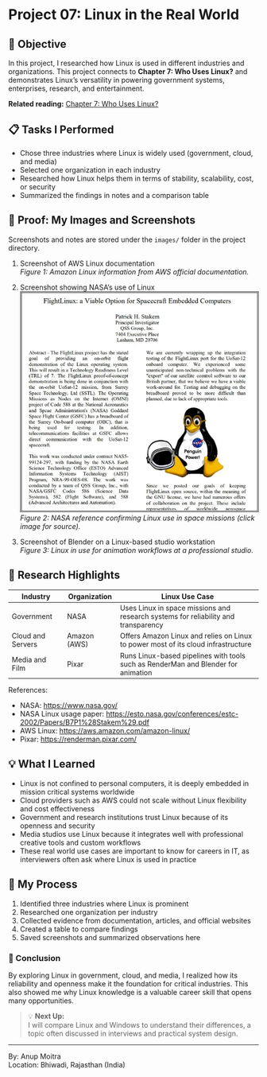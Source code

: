 # Project 07: Linux in the Real World

## 📝 Objective  

In this project, I researched how Linux is used in different industries and organizations. This project connects to **Chapter 7: Who Uses Linux?** and demonstrates Linux’s versatility in powering government systems, enterprises, research, and entertainment.  

**Related reading:** [Chapter 7: Who Uses Linux?](../01-understanding-linux-concepts/07-who-uses-linux.md)  

## 📋 Tasks I Performed  

- Chose three industries where Linux is widely used (government, cloud, and media)  
- Selected one organization in each industry  
- Researched how Linux helps them in terms of stability, scalability, cost, or security  
- Summarized the findings in notes and a comparison table  

## 📸 Proof: My Images and Screenshots  

Screenshots and notes are stored under the `images/` folder in the project directory.  

1. Screenshot of AWS Linux documentation  
   *Figure 1: Amazon Linux information from AWS official documentation.*  

2. Screenshot showing NASA’s use of Linux  
   <a href="https://esto.nasa.gov/conferences/estc-2002/Papers/B7P1%28Stakem%29.pdf"><img src="https://github.com/anup-moitra/foundational-linux-training/blob/main/Projects/images/nasa-linux.jpg" alt="nasa-linux" width="600"/></a>  
   *Figure 2: NASA reference confirming Linux use in space missions (click image for source).*  

3. Screenshot of Blender on a Linux-based studio workstation  
   *Figure 3: Linux in use for animation workflows at a professional studio.*  

## 🔗 Research Highlights  

| **Industry**   | **Organization** | **Linux Use Case**                                                                 |  
|----------------|------------------|------------------------------------------------------------------------------------|  
| Government     | NASA             | Uses Linux in space missions and research systems for reliability and transparency |  
| Cloud and Servers | Amazon (AWS)  | Offers Amazon Linux and relies on Linux to power most of its cloud infrastructure  |  
| Media and Film | Pixar            | Runs Linux-based pipelines with tools such as RenderMan and Blender for animation  |  

References:  
- NASA: <https://www.nasa.gov/>  
- NASA Linux usage paper: <https://esto.nasa.gov/conferences/estc-2002/Papers/B7P1%28Stakem%29.pdf>  
- AWS Linux: <https://aws.amazon.com/amazon-linux/>  
- Pixar: <https://renderman.pixar.com/>  

## 💡 What I Learned  

- Linux is not confined to personal computers, it is deeply embedded in mission critical systems worldwide  
- Cloud providers such as AWS could not scale without Linux flexibility and cost effectiveness  
- Government and research institutions trust Linux because of its openness and security  
- Media studios use Linux because it integrates well with professional creative tools and custom workflows  
- These real world use cases are important to know for careers in IT, as interviewers often ask where Linux is used in practice  

## 📁 My Process  

1. Identified three industries where Linux is prominent  
2. Researched one organization per industry  
3. Collected evidence from documentation, articles, and official websites  
4. Created a table to compare findings  
5. Saved screenshots and summarized observations here  

### 🏁 Conclusion  

By exploring Linux in government, cloud, and media, I realized how its reliability and openness make it the foundation for critical industries. This also showed me why Linux knowledge is a valuable career skill that opens many opportunities.  

> 💡 **Next Up:**  
> I will compare Linux and Windows to understand their differences, a topic often discussed in interviews and practical system design.  

---  

By: Anup Moitra  
Location: Bhiwadi, Rajasthan (India)  
